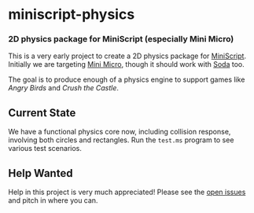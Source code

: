 # miniscript-physics
### 2D physics package for MiniScript (especially Mini Micro)

This is a very early project to create a 2D physics package for [MiniScript](https://miniscript.org).  Initially we are targeting [Mini Micro](https://miniscript.org/MiniMicro/), though it should work with [Soda](https://github.com/JoeStrout/soda) too.

The goal is to produce enough of a physics engine to support games like _Angry Birds_ and _Crush the Castle_.

## Current State

We have a functional physics core now, including collision response, involving both circles and rectangles.  Run the `test.ms` program to see various test scenarios.

## Help Wanted

Help in this project is very much appreciated!  Please see the [open issues](https://github.com/JoeStrout/miniscript-physics/issues) and pitch in where you can.
